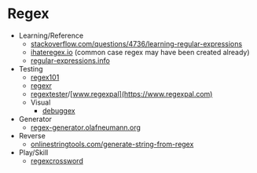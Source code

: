 # Regex



* Learning/Reference
  * [stackoverflow.com/questions/4736/learning-regular-expressions](https://stackoverflow.com/questions/4736/learning-regular-expressions)
  * [ihateregex.io](https://ihateregex.io) (common case regex may have been created already)
  * [regular-expressions.info](https://www.regular-expressions.info/quickstart.html)
* Testing
  * [regex101](https://regex101.com)
  * [regexr](https://regexr.com)
  * [regextester](https://www.regextester.com)/[www.regexpal](https://www.regexpal.com)
  * Visual
    * [debuggex](https://www.debuggex.com)
* Generator
  * [regex-generator.olafneumann.org](https://regex-generator.olafneumann.org/?sampleText=2020-03-12T13%3A34%3A56.123Z%20INFO%20%20%5Borg.example.Class%5D%3A%20This%20is%20a%20%23simple%20%23logline%20containing%20a%20%27value%27.\&flags=i)
* Reverse
  * [onlinestringtools.com/generate-string-from-regex](https://onlinestringtools.com/generate-string-from-regex)
* Play/Skill
  * [regexcrossword](https://regexcrossword.com)
